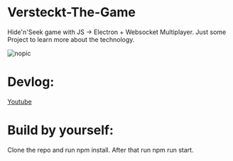 # Versteckt-The-Game
Hide'n'Seek game with JS -> Electron + Websocket Multiplayer. Just some Project to learn more about the technology.

![nopic](https://github.com/valplusplusle/ScoreHunter/blob/master/screenshot.png)

# Devlog:
[Youtube](https://www.youtube.com/watch?v=hTRQushvcu8) 

# Build by yourself:
Clone the repo and run npm install. After that run npm run start.
